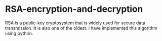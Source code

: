 # RSA-encryption-and-decryption
   RSA is a public-key cryptosystem that is widely used for secure data transmission. It is also one of the oldest.
   I have implemented this algorithm using python.
